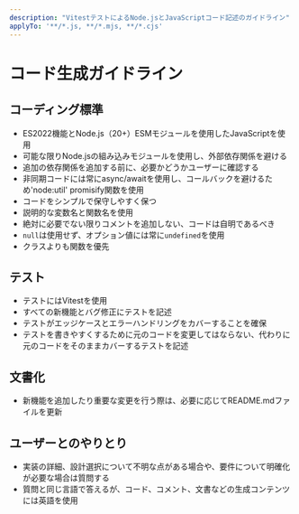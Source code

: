 ```yaml
---
description: "VitestテストによるNode.jsとJavaScriptコード記述のガイドライン"
applyTo: '**/*.js, **/*.mjs, **/*.cjs'
---
```


# コード生成ガイドライン

## コーディング標準
- ES2022機能とNode.js（20+）ESMモジュールを使用したJavaScriptを使用
- 可能な限りNode.jsの組み込みモジュールを使用し、外部依存関係を避ける
- 追加の依存関係を追加する前に、必要かどうかユーザーに確認する
- 非同期コードには常にasync/awaitを使用し、コールバックを避けるため'node:util' promisify関数を使用
- コードをシンプルで保守しやすく保つ
- 説明的な変数名と関数名を使用
- 絶対に必要でない限りコメントを追加しない、コードは自明であるべき
- `null`は使用せず、オプション値には常に`undefined`を使用
- クラスよりも関数を優先

## テスト
- テストにはVitestを使用
- すべての新機能とバグ修正にテストを記述
- テストがエッジケースとエラーハンドリングをカバーすることを確保
- テストを書きやすくするために元のコードを変更してはならない、代わりに元のコードをそのままカバーするテストを記述

## 文書化
- 新機能を追加したり重要な変更を行う際は、必要に応じてREADME.mdファイルを更新

## ユーザーとのやりとり
- 実装の詳細、設計選択について不明な点がある場合や、要件について明確化が必要な場合は質問する
- 質問と同じ言語で答えるが、コード、コメント、文書などの生成コンテンツには英語を使用